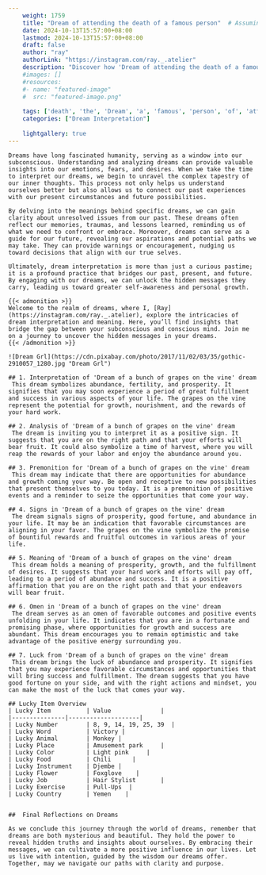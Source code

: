 ```yaml
---
    weight: 1759
    title: "Dream of attending the death of a famous person"  # Assuming 'title' column exists
    date: 2024-10-13T15:57:00+08:00
    lastmod: 2024-10-13T15:57:00+08:00
    draft: false
    author: "ray"
    authorLink: "https://instagram.com/ray._.atelier"
    description: "Discover how 'Dream of attending the death of a famous person' can interpret your future and uncover its significant meanings in your life."
    #images: []
    #resources:
    #- name: "featured-image"
    #  src: "featured-image.png"
    
    tags: ['death', 'the', 'Dream', 'a', 'famous', 'person', 'of', 'attending']
    categories: ["Dream Interpretation"]
    
    lightgallery: true
---
```

    
    Dreams have long fascinated humanity, serving as a window into our subconscious. Understanding and analyzing dreams can provide valuable insights into our emotions, fears, and desires. When we take the time to interpret our dreams, we begin to unravel the complex tapestry of our inner thoughts. This process not only helps us understand ourselves better but also allows us to connect our past experiences with our present circumstances and future possibilities.
    
    By delving into the meanings behind specific dreams, we can gain clarity about unresolved issues from our past. These dreams often reflect our memories, traumas, and lessons learned, reminding us of what we need to confront or embrace. Moreover, dreams can serve as a guide for our future, revealing our aspirations and potential paths we may take. They can provide warnings or encouragement, nudging us toward decisions that align with our true selves.
    
    Ultimately, dream interpretation is more than just a curious pastime; it is a profound practice that bridges our past, present, and future. By engaging with our dreams, we can unlock the hidden messages they carry, leading us toward greater self-awareness and personal growth.
    
    {{< admonition >}}
    Welcome to the realm of dreams, where I, [Ray](https://instagram.com/ray._.atelier), explore the intricacies of dream interpretation and meaning. Here, you’ll find insights that bridge the gap between your subconscious and conscious mind. Join me on a journey to uncover the hidden messages in your dreams.
    {{< /admonition >}}
    
    ![Dream Grl](https://cdn.pixabay.com/photo/2017/11/02/03/35/gothic-2910057_1280.jpg "Dream Grl")
    
    ## 1. Interpretation of 'Dream of a bunch of grapes on the vine' dream
     This dream symbolizes abundance, fertility, and prosperity. It signifies that you may soon experience a period of great fulfillment and success in various aspects of your life. The grapes on the vine represent the potential for growth, nourishment, and the rewards of your hard work.
    
    ## 2. Analysis of 'Dream of a bunch of grapes on the vine' dream
     The dream is inviting you to interpret it as a positive sign. It suggests that you are on the right path and that your efforts will bear fruit. It could also symbolize a time of harvest, where you will reap the rewards of your labor and enjoy the abundance around you.
    
    ## 3. Premonition for 'Dream of a bunch of grapes on the vine' dream
     This dream may indicate that there are opportunities for abundance and growth coming your way. Be open and receptive to new possibilities that present themselves to you today. It is a premonition of positive events and a reminder to seize the opportunities that come your way.
    
    ## 4. Signs in 'Dream of a bunch of grapes on the vine' dream
     The dream signals signs of prosperity, good fortune, and abundance in your life. It may be an indication that favorable circumstances are aligning in your favor. The grapes on the vine symbolize the promise of bountiful rewards and fruitful outcomes in various areas of your life.
    
    ## 5. Meaning of 'Dream of a bunch of grapes on the vine' dream
     This dream holds a meaning of prosperity, growth, and the fulfillment of desires. It suggests that your hard work and efforts will pay off, leading to a period of abundance and success. It is a positive affirmation that you are on the right path and that your endeavors will bear fruit.
    
    ## 6. Omen in 'Dream of a bunch of grapes on the vine' dream
     The dream serves as an omen of favorable outcomes and positive events unfolding in your life. It indicates that you are in a fortunate and promising phase, where opportunities for growth and success are abundant. This dream encourages you to remain optimistic and take advantage of the positive energy surrounding you.
    
    ## 7. Luck from 'Dream of a bunch of grapes on the vine' dream
     This dream brings the luck of abundance and prosperity. It signifies that you may experience favorable circumstances and opportunities that will bring success and fulfillment. The dream suggests that you have good fortune on your side, and with the right actions and mindset, you can make the most of the luck that comes your way.
    
    ## Lucky Item Overview
    | Lucky Item          | Value              |
    |---------------|--------------------|
    | Lucky Number        | 8, 9, 14, 19, 25, 39  |
    | Lucky Word          | Victory |
    | Lucky Animal        | Monkey |
    | Lucky Place         | Amusement park     |
    | Lucky Color         | Light pink     |
    | Lucky Food          | Chili      |
    | Lucky Instrument    | Djembe |
    | Lucky Flower        | Foxglove    |
    | Lucky Job           | Hair Stylist       |
    | Lucky Exercise      | Pull-Ups  |
    | Lucky Country       | Yemen    |
    
    
    ##  Final Reflections on Dreams
    
    As we conclude this journey through the world of dreams, remember that dreams are both mysterious and beautiful. They hold the power to reveal hidden truths and insights about ourselves. By embracing their messages, we can cultivate a more positive influence in our lives. Let us live with intention, guided by the wisdom our dreams offer. Together, may we navigate our paths with clarity and purpose.
    